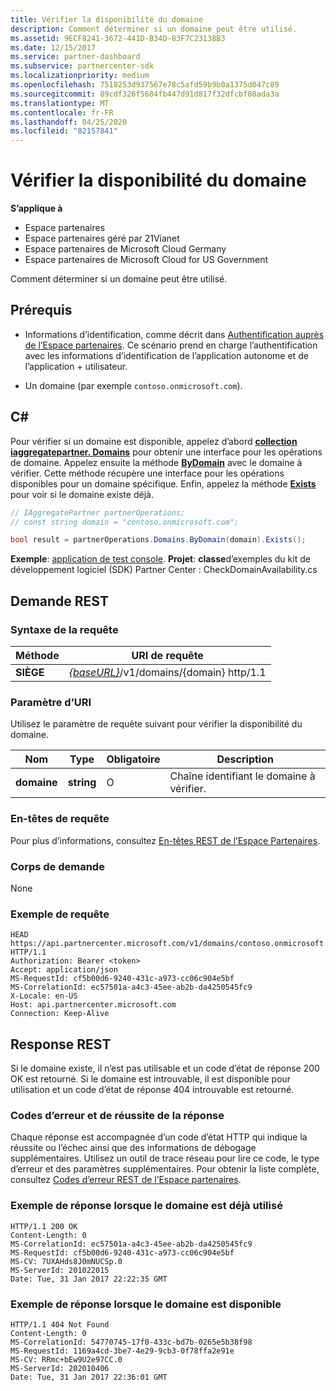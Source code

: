 ```yaml
---
title: Vérifier la disponibilité du domaine
description: Comment déterminer si un domaine peut être utilisé.
ms.assetid: 9ECF8241-3672-441D-B34D-83F7C23138B3
ms.date: 12/15/2017
ms.service: partner-dashboard
ms.subservice: partnercenter-sdk
ms.localizationpriority: medium
ms.openlocfilehash: 7518253d937567e78c5afd59b9b0a1375d047c89
ms.sourcegitcommit: 89cdf326f5684fb447d91d817f32dfcbf08ada3a
ms.translationtype: MT
ms.contentlocale: fr-FR
ms.lasthandoff: 04/25/2020
ms.locfileid: "82157841"
---
```

# <a name="verify-domain-availability"></a>Vérifier la disponibilité du domaine

**S’applique à**

- Espace partenaires
- Espace partenaires géré par 21Vianet
- Espace partenaires de Microsoft Cloud Germany
- Espace partenaires de Microsoft Cloud for US Government

Comment déterminer si un domaine peut être utilisé.

## <a name="prerequisites"></a>Prérequis

- Informations d’identification, comme décrit dans [Authentification auprès de l’Espace partenaires](partner-center-authentication.md). Ce scénario prend en charge l’authentification avec les informations d’identification de l’application autonome et de l’application + utilisateur.

- Un domaine (par exemple `contoso.onmicrosoft.com`).

## <a name="c"></a>C\#

Pour vérifier si un domaine est disponible, appelez d’abord [**collection iaggregatepartner. Domains**](https://docs.microsoft.com/dotnet/api/microsoft.store.partnercenter.ipartner.domains) pour obtenir une interface pour les opérations de domaine. Appelez ensuite la méthode [**ByDomain**](https://docs.microsoft.com/dotnet/api/microsoft.store.partnercenter.domains.idomaincollection.bydomain) avec le domaine à vérifier. Cette méthode récupère une interface pour les opérations disponibles pour un domaine spécifique. Enfin, appelez la méthode [**Exists**](https://docs.microsoft.com/dotnet/api/microsoft.store.partnercenter.domains.idomain.exists) pour voir si le domaine existe déjà.

``` csharp
// IAggregatePartner partnerOperations;
// const string domain = "contoso.onmicrosoft.com";

bool result = partnerOperations.Domains.ByDomain(domain).Exists();
```

**Exemple**: [application de test console](console-test-app.md). **Projet**: **classe**d’exemples du kit de développement logiciel (SDK) Partner Center : CheckDomainAvailability.cs

## <a name="rest-request"></a>Demande REST

### <a name="request-syntax"></a>Syntaxe de la requête

| Méthode   | URI de requête                                                              |
|----------|--------------------------------------------------------------------------|
| **SIÈGE** | [*{baseURL}*](partner-center-rest-urls.md)/v1/domains/{domain} http/1.1 |

### <a name="uri-parameter"></a>Paramètre d’URI

Utilisez le paramètre de requête suivant pour vérifier la disponibilité du domaine.

| Nom       | Type       | Obligatoire | Description                                   |
|------------|------------|----------|-----------------------------------------------|
| **domaine** | **string** | O        | Chaîne identifiant le domaine à vérifier. |

### <a name="request-headers"></a>En-têtes de requête

Pour plus d’informations, consultez [En-têtes REST de l’Espace Partenaires](headers.md).

### <a name="request-body"></a>Corps de demande

None

### <a name="request-example"></a>Exemple de requête

```http
HEAD https://api.partnercenter.microsoft.com/v1/domains/contoso.onmicrosoft.com HTTP/1.1
Authorization: Bearer <token>
Accept: application/json
MS-RequestId: cf5b00d6-9240-431c-a973-cc06c904e5bf
MS-CorrelationId: ec57501a-a4c3-45ee-ab2b-da4250545fc9
X-Locale: en-US
Host: api.partnercenter.microsoft.com
Connection: Keep-Alive
```

## <a name="rest-response"></a>Response REST

Si le domaine existe, il n’est pas utilisable et un code d’état de réponse 200 OK est retourné. Si le domaine est introuvable, il est disponible pour utilisation et un code d’état de réponse 404 introuvable est retourné.

### <a name="response-success-and-error-codes"></a>Codes d’erreur et de réussite de la réponse

Chaque réponse est accompagnée d’un code d’état HTTP qui indique la réussite ou l’échec ainsi que des informations de débogage supplémentaires. Utilisez un outil de trace réseau pour lire ce code, le type d’erreur et des paramètres supplémentaires. Pour obtenir la liste complète, consultez [Codes d’erreur REST de l’Espace partenaires](error-codes.md).

### <a name="response-example-for-when-the-domain-is-already-in-use"></a>Exemple de réponse lorsque le domaine est déjà utilisé

```http
HTTP/1.1 200 OK
Content-Length: 0
MS-CorrelationId: ec57501a-a4c3-45ee-ab2b-da4250545fc9
MS-RequestId: cf5b00d6-9240-431c-a973-cc06c904e5bf
MS-CV: 7UXAHds8J0mNUCSp.0
MS-ServerId: 201022015
Date: Tue, 31 Jan 2017 22:22:35 GMT
```

### <a name="response-example-for-when-the-domain-is-available"></a>Exemple de réponse lorsque le domaine est disponible

```http
HTTP/1.1 404 Not Found
Content-Length: 0
MS-CorrelationId: 54770745-17f0-433c-bd7b-0265e5b38f98
MS-RequestId: 1169a4cd-3be7-4e29-9cb3-0f78ffa2e91e
MS-CV: RRmc+bEw9U2e97CC.0
MS-ServerId: 202010406
Date: Tue, 31 Jan 2017 22:36:01 GMT
```
